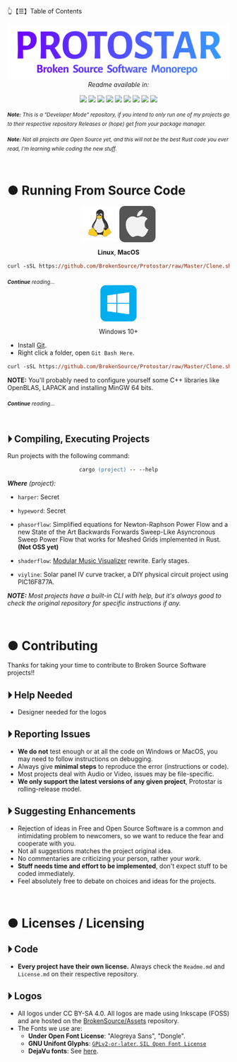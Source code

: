 👆【☰】Table of Contents

<div align="center">
  <img src="https://github.com/BrokenSource/Assets/raw/Master/Logos/Protostar.png" onerror="this.src='../Assets/Logos/Protostar.svg'"/>
  <i>Readme available in:</i>

  <!-- Preferably order in number of speakers: EN, CN, IN, ES, FR, RU, PT, JP, DE -->

  <a href="Readme.md">   <img src="https://hatscripts.github.io/circle-flags/flags/us.svg" style="vertical-align: middle;" width="50"></a>
  <a href="Readme cn.md"><img src="https://hatscripts.github.io/circle-flags/flags/cn.svg" style="vertical-align: middle;" width="30"></a>
  <a href="Readme in.md"><img src="https://hatscripts.github.io/circle-flags/flags/in.svg" style="vertical-align: middle;" width="30"></a>
  <a href="Readme es.md"><img src="https://hatscripts.github.io/circle-flags/flags/es.svg" style="vertical-align: middle;" width="30"></a>
  <a href="Readme fr.md"><img src="https://hatscripts.github.io/circle-flags/flags/fr.svg" style="vertical-align: middle;" width="30"></a>
  <a href="Readme ru.md"><img src="https://hatscripts.github.io/circle-flags/flags/ru.svg" style="vertical-align: middle;" width="30"></a>
  <a href="Readme pt.md"><img src="https://hatscripts.github.io/circle-flags/flags/br.svg" style="vertical-align: middle;" width="50"></a>
  <a href="Readme jp.md"><img src="https://hatscripts.github.io/circle-flags/flags/jp.svg" style="vertical-align: middle;" width="30"></a>
  <a href="Readme de.md"><img src="https://hatscripts.github.io/circle-flags/flags/de.svg" style="vertical-align: middle;" width="30"></a>
</div>

<sub><i><b>Note:</b> This is a "Developer Mode" repository, if you intend to only run one of my projects go to their respective repository Releases or (hope) get from your package manager.</i></sub>

<sub><i><b>Note:</b> Not all projects are Open Source yet, and this will not be the best Rust code you ever read, I'm learning while coding the new stuff.</i></sub>



<br>

<!-- # # # # # # # # # # # # # # # # # # # # # # # # # # # # # # # # # # # # # # # # # # # # # # # # # # # # # # # # # # -->
# ● Running From Source Code

<div align="center">
  <img src="https://raw.githubusercontent.com/edent/SuperTinyIcons/master/images/svg/linux.svg" style="vertical-align: middle;" width="82">
  <img src="https://raw.githubusercontent.com/edent/SuperTinyIcons/master/images/svg/apple.svg" style="vertical-align: middle;" width="82">

  **Linux**, **MacOS**
</div>

<div align="center">

  ```ps
  curl -sSL https://github.com/BrokenSource/Protostar/raw/Master/Clone.sh | sh
  ```
</div>
<sub><i><b>Continue</b> reading...</i></sub>



<div align="center">
  <img src="https://raw.githubusercontent.com/edent/SuperTinyIcons/master/images/svg/windows.svg" style="vertical-align: middle;" width="82">

  Windows 10+
</div>
<p>

- Install [Git](https://git-scm.com/download/win).
- Right click a folder, open `Git Bash Here`.

<div align="center">

  ```ps
  curl -sSL https://github.com/BrokenSource/Protostar/raw/Master/Clone.sh | sh
  ```
</div>

**NOTE:** You'll probably need to configure yourself some C++ libraries like OpenBLAS, LAPACK and installing MinGW 64 bits.

<sub><i><b>Continue</b> reading...</i></sub>



<br>

## ⏵ Compiling, Executing Projects
Run projects with the following command:

<div align="center">

  ```ps
  cargo (project) -- --help
  ```
</div>

*<b>Where</b> (project):*

- `harper`: Secret

- `hypeword`: Secret

- `phasorflow`: Simplified equations for Newton-Raphson Power Flow and a new State of the Art Backwards Forwards Sweep-Like Asyncronous Sweep Power Flow that works for Meshed Grids implemented in Rust. **(Not OSS yet)**

- `shaderflow`: [Modular Music Visualizer](https://github.com/Tremeschin/ModularMusicVisualizer) rewrite. Early stages.

- `viyline`: Solar panel IV curve tracker, a DIY physical circuit project using PIC16F877A.

*<b>NOTE:</b> Most projects have a built-in CLI with help, but it's always good to check the original repository for specific instructions if any.*



<!-- # # # # # # # # # # # # # # # # # # # # # # # # # # # # # # # # # # # # # # # # # # # # # # # # # # # # # # # # # # -->
<br>

# ● Contributing
Thanks for taking your time to contribute to Broken Source Software projects!!


## ⏵ Help Needed
- Designer needed for the logos


## ⏵ Reporting Issues
- **We do not** test enough or at all the code on Windows or MacOS, you may need to follow instructions on debugging.
- Always give **minimal steps** to reproduce the error (instructions or code).
- Most projects deal with Audio or Video, issues may be file-specific.
- **We only support the latest versions of any given project**, Protostar is rolling-release model.


## ⏵ Suggesting Enhancements
- Rejection of ideas in Free and Open Source Software is a common and intimidating problem to newcomers, so we want to reduce the fear and cooperate with you.
- Not all suggestions matches the project original idea.
- No commentaries are criticizing your person, rather your *work*.
- **Stuff needs time and effort to be implemented**, don't expect stuff to be coded immediately.
- Feel absolutely free to debate on choices and ideas for the projects.




<!-- # # # # # # # # # # # # # # # # # # # # # # # # # # # # # # # # # # # # # # # # # # # # # # # # # # # # # # # # # # -->
<br>

# ● Licenses / Licensing

## ⏵ Code
- **Every project have their own license.** Always check the `Readme.md` and `License.md` on their respective repository.

## ⏵ Logos
- All logos under CC BY-SA 4.0. All logos are made using Inkscape (FOSS) and are hosted on the [BrokenSource/Assets](https://github.com/BrokenSource/Assets) repository.
- The Fonts we use are:
  - **Under Open Font License**: "Alegreya Sans", "Dongle".
  - **GNU Unifont Glyphs**: [`GPLv2-or-later`, `SIL Open Font License`](http://unifoundry.com/unifont/index.html)
  - **DejaVu fonts**: See [here](https://dejavu-fonts.github.io/License.html).
